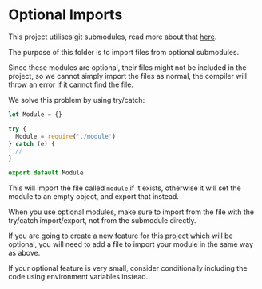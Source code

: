 # Optional Imports

This project utilises git submodules, read more about that [here](../modules.md).

The purpose of this folder is to import files from optional submodules.

Since these modules are optional, their files might not be included in the project, so we cannot simply import the files as normal, the compiler will throw an error if it cannot find the file.

We solve this problem by using try/catch:

```typescript
let Module = {}

try {
  Module = require('./module')
} catch (e) {
  //
}

export default Module
```

This will import the file called `module` if it exists, otherwise it will set the module to an empty object, and export that instead.

When you use optional modules, make sure to import from the file with the try/catch import/export, not from the submodule directly.

If you are going to create a new feature for this project which will be optional, you will need to add a file to import your module in the same way as above.

If your optional feature is very small, consider conditionally including the code using environment variables instead.
